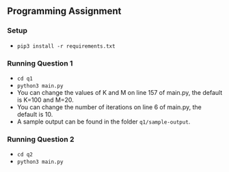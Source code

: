 ## Programming Assignment

### Setup
- `pip3 install -r requirements.txt`

### Running Question 1
- `cd q1`
- `python3 main.py`
- You can change the values of K and M on line 157 of main.py, the default is K=100 and M=20.
- You can change the number of iterations on line 6 of main.py, the default is 10.
- A sample output can be found in the folder `q1/sample-output`.

### Running Question 2
- `cd q2`
- `python3 main.py`
